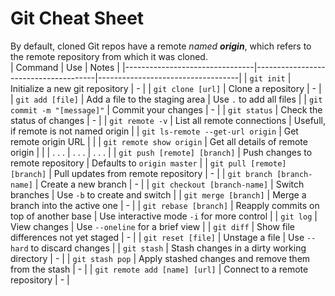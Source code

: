 # Git Cheat Sheet
By default, cloned Git repos have a remote *named* ***origin***, which refers to the remote repository from which it was cloned.               
| Command                        | Use                                  | Notes                             |
|--------------------------------|--------------------------------------|-----------------------------------|
| `git init`                     | Initialize a new git repository      | -                                 |
| `git clone [url]`              | Clone a repository                   | -                                 |
| `git add [file]`               | Add a file to the staging area       | Use `.` to add all files          |
| `git commit -m "[message]"`    | Commit your changes                  | -                                 |
| `git status`                   | Check the status of changes          | -                                 |
| `git remote -v`                | List all remote connections              | Usefull, if remote is not named origin                                 |
| `git ls-remote --get-url origin`   | Get remote origin URL    |       |
| `git remote show origin`   | Get all details of remote origin    |       |
| . . .   | . . .    | . . .       |
| `git push [remote] [branch]`   | Push changes to remote repository    | Defaults to `origin master`       |
| `git pull [remote] [branch]`   | Pull updates from remote repository  | -                                 |
| `git branch [branch-name]`     | Create a new branch                  | -                                 |
| `git checkout [branch-name]`   | Switch branches                      | Use `-b` to create and switch     |
| `git merge [branch]`           | Merge a branch into the active one   | -                                 |
| `git rebase [branch]`          | Reapply commits on top of another base | Use interactive mode `-i` for more control |
| `git log`                      | View changes                         | Use `--oneline` for a brief view  |
| `git diff`                     | Show file differences not yet staged | -                                 |
| `git reset [file]`             | Unstage a file                       | Use `--hard` to discard changes   |
| `git stash`                    | Stash changes in a dirty working directory | -                             |
| `git stash pop`                | Apply stashed changes and remove them from the stash | -               |
| `git remote add [name] [url]`  | Connect to a remote repository       | -                                 |
